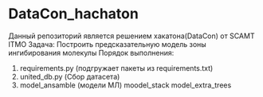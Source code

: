 # DataCon_hachaton

Данный репозиторий является решением хакатона(DataCon) от SCAMT ITMO
Задача: Построить предсказательную модель зоны ингибирования молекулы
Порядок выполнения:
1) requirements.py (подгружает пакеты из requirements.txt)
2) united_db.py (Сбор датасета)
3) model_ansamble (модели МЛ)
   moodel_stack
   model_extra_trees
